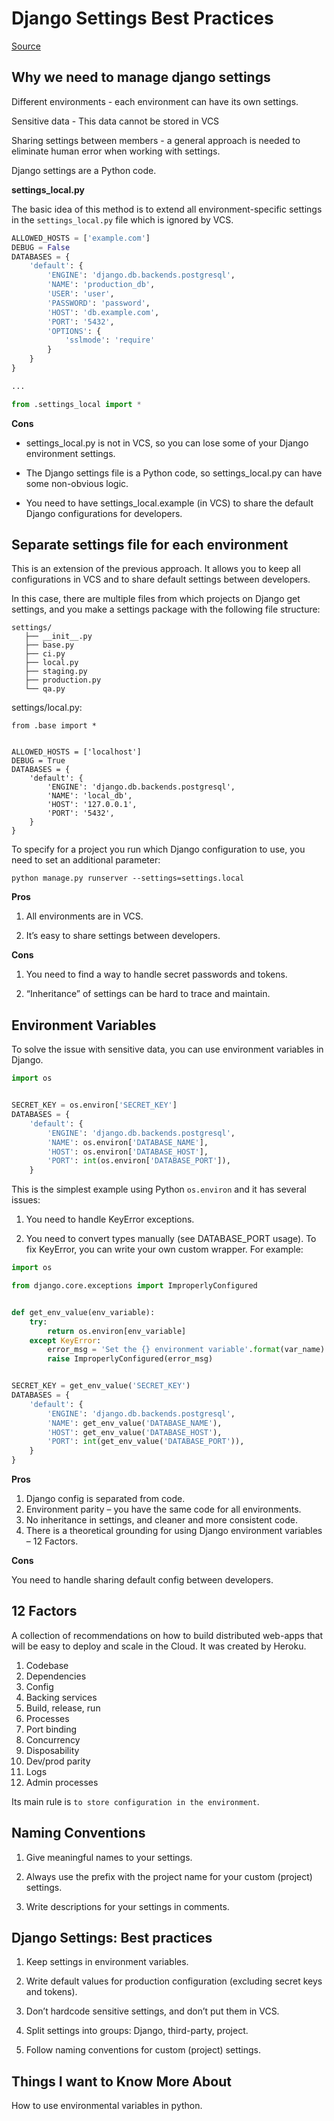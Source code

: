 # Django Settings Best Practices

[Source](https://djangostars.com/blog/configuring-django-settings-best-practices/)

## Why we need to manage django settings

Different environments - each environment can have its own settings.

Sensitive data - This data cannot be stored in VCS

Sharing settings between members - a general approach is needed to eliminate human error when working with settings.

Django settings are a Python code.

**settings_local.py**

The basic idea of this method is to extend all environment-specific settings in the `settings_local.py` file which is ignored by VCS.


```python
ALLOWED_HOSTS = ['example.com']
DEBUG = False
DATABASES = {
    'default': {
        'ENGINE': 'django.db.backends.postgresql',
        'NAME': 'production_db',
        'USER': 'user',
        'PASSWORD': 'password',
        'HOST': 'db.example.com',
        'PORT': '5432',
        'OPTIONS': {
            'sslmode': 'require'
        }
    }
}

...

from .settings_local import *
```
**Cons**

* settings_local.py is not in VCS, so you can lose some of your Django environment settings.

* The Django settings file is a Python code, so settings_local.py can have some non-obvious logic.

* You need to have settings_local.example (in VCS) to share the default Django configurations for developers.

## Separate settings file for each environment

This is an extension of the previous approach. It allows you to keep all configurations in VCS and to share default settings between developers.

In this case, there are multiple files from which projects on Django get settings, and you make a settings package with the following file structure:

```
settings/
   ├── __init__.py
   ├── base.py
   ├── ci.py
   ├── local.py
   ├── staging.py
   ├── production.py
   └── qa.py
```

settings/local.py:

```
from .base import *


ALLOWED_HOSTS = ['localhost']
DEBUG = True
DATABASES = {
    'default': {
        'ENGINE': 'django.db.backends.postgresql',
        'NAME': 'local_db',
        'HOST': '127.0.0.1',
        'PORT': '5432',
    }
}
```

To specify for a project you run which Django configuration to use, you need to set an additional parameter:

```
python manage.py runserver --settings=settings.local
```

**Pros**

1. All environments are in VCS.

2. It’s easy to share settings between developers.

**Cons**

1. You need to find a way to handle secret passwords and tokens.

2. “Inheritance” of settings can be hard to trace and maintain.

## Environment Variables

To solve the issue with sensitive data, you can use environment variables in Django.

```python
import os


SECRET_KEY = os.environ['SECRET_KEY']
DATABASES = {
    'default': {
        'ENGINE': 'django.db.backends.postgresql',
        'NAME': os.environ['DATABASE_NAME'],
        'HOST': os.environ['DATABASE_HOST'],
        'PORT': int(os.environ['DATABASE_PORT']),
    }
```

This is the simplest example using Python `os.environ` and it has several issues:

1. You need to handle KeyError exceptions.

2. You need to convert types manually (see DATABASE_PORT usage).
To fix KeyError, you can write your own custom wrapper. For example:

```python
import os

from django.core.exceptions import ImproperlyConfigured


def get_env_value(env_variable):
    try:
      	return os.environ[env_variable]
    except KeyError:
        error_msg = 'Set the {} environment variable'.format(var_name)
        raise ImproperlyConfigured(error_msg)


SECRET_KEY = get_env_value('SECRET_KEY')
DATABASES = {
    'default': {
        'ENGINE': 'django.db.backends.postgresql',
        'NAME': get_env_value('DATABASE_NAME'),
        'HOST': get_env_value('DATABASE_HOST'),
        'PORT': int(get_env_value('DATABASE_PORT')),
    }
}
```

**Pros**

1. Django config is separated from code.
2. Environment parity – you have the same code for all environments.
3. No inheritance in settings, and cleaner and more consistent code.
4. There is a theoretical grounding for using Django environment variables – 12 Factors.

**Cons**

 You need to handle sharing default config between developers.
 
## 12 Factors

A collection of recommendations on how to build distributed web-apps that will be easy to deploy and scale in the Cloud. It was created by Heroku.

1. Codebase
2. Dependencies
3. Config
4. Backing services
5. Build, release, run
6. Processes
7. Port binding
8. Concurrency
9. Disposability
10. Dev/prod parity
11. Logs
12. Admin processes

Its main rule is `to store configuration in the environment`.

## Naming Conventions

1. Give meaningful names to your settings.

2. Always use the prefix with the project name for your custom (project) settings.

3. Write descriptions for your settings in comments.

## Django Settings: Best practices

1. Keep settings in environment variables.

2. Write default values for production configuration (excluding secret keys and tokens).
3. Don’t hardcode sensitive settings, and don’t put them in VCS.
4. Split settings into groups: Django, third-party, project.

5. Follow naming conventions for custom (project) settings.

## Things I want to Know More About

How to use environmental variables in python.